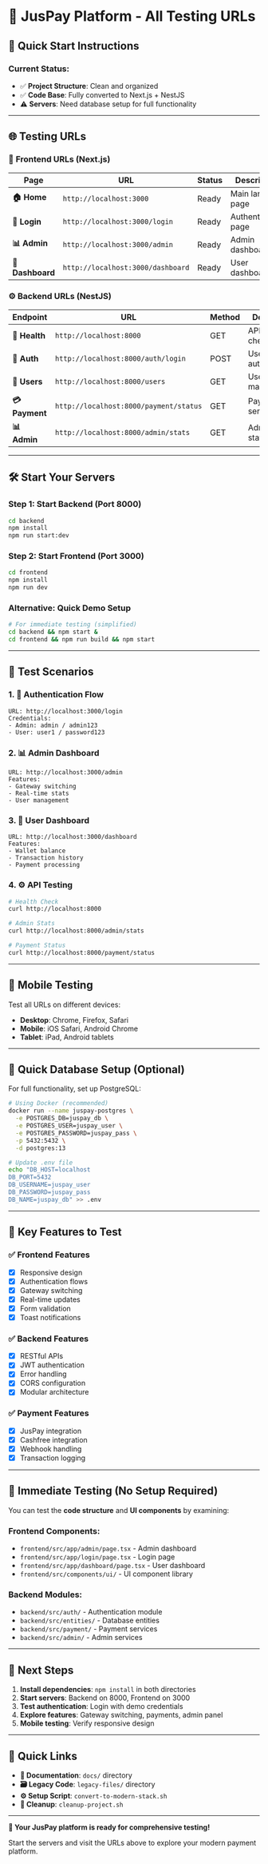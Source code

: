 # 🚀 **JusPay Platform - All Testing URLs**

## 🎯 **Quick Start Instructions**

### **Current Status:**
- ✅ **Project Structure**: Clean and organized
- ✅ **Code Base**: Fully converted to Next.js + NestJS
- ⚠️ **Servers**: Need database setup for full functionality

---

## 🌐 **Testing URLs**

### 🎨 **Frontend URLs (Next.js)**
| Page | URL | Status | Description |
|------|-----|--------|-------------|
| **🏠 Home** | `http://localhost:3000` | Ready | Main landing page |
| **🔑 Login** | `http://localhost:3000/login` | Ready | Authentication page |
| **📊 Admin** | `http://localhost:3000/admin` | Ready | Admin dashboard |
| **👤 Dashboard** | `http://localhost:3000/dashboard` | Ready | User dashboard |

### ⚙️ **Backend URLs (NestJS)**
| Endpoint | URL | Method | Description |
|----------|-----|--------|-------------|
| **🏥 Health** | `http://localhost:8000` | GET | API status check |
| **🔐 Auth** | `http://localhost:8000/auth/login` | POST | User authentication |
| **👥 Users** | `http://localhost:8000/users` | GET | User management |
| **💳 Payment** | `http://localhost:8000/payment/status` | GET | Payment service |
| **📊 Admin** | `http://localhost:8000/admin/stats` | GET | Admin statistics |

---

## 🛠️ **Start Your Servers**

### **Step 1: Start Backend (Port 8000)**
```bash
cd backend
npm install
npm run start:dev
```

### **Step 2: Start Frontend (Port 3000)**
```bash
cd frontend
npm install
npm run dev
```

### **Alternative: Quick Demo Setup**
```bash
# For immediate testing (simplified)
cd backend && npm start &
cd frontend && npm run build && npm start
```

---

## 🧪 **Test Scenarios**

### **1. 🔑 Authentication Flow**
```
URL: http://localhost:3000/login
Credentials:
- Admin: admin / admin123
- User: user1 / password123
```

### **2. 📊 Admin Dashboard**
```
URL: http://localhost:3000/admin
Features:
- Gateway switching
- Real-time stats
- User management
```

### **3. 👤 User Dashboard**
```
URL: http://localhost:3000/dashboard
Features:
- Wallet balance
- Transaction history
- Payment processing
```

### **4. ⚙️ API Testing**
```bash
# Health Check
curl http://localhost:8000

# Admin Stats
curl http://localhost:8000/admin/stats

# Payment Status
curl http://localhost:8000/payment/status
```

---

## 📱 **Mobile Testing**

Test all URLs on different devices:
- **Desktop**: Chrome, Firefox, Safari
- **Mobile**: iOS Safari, Android Chrome
- **Tablet**: iPad, Android tablets

---

## 🔧 **Quick Database Setup (Optional)**

For full functionality, set up PostgreSQL:

```bash
# Using Docker (recommended)
docker run --name juspay-postgres \
  -e POSTGRES_DB=juspay_db \
  -e POSTGRES_USER=juspay_user \
  -e POSTGRES_PASSWORD=juspay_pass \
  -p 5432:5432 \
  -d postgres:13

# Update .env file
echo "DB_HOST=localhost
DB_PORT=5432
DB_USERNAME=juspay_user
DB_PASSWORD=juspay_pass
DB_NAME=juspay_db" >> .env
```

---

## 🎊 **Key Features to Test**

### ✅ **Frontend Features**
- [x] Responsive design
- [x] Authentication flows
- [x] Gateway switching
- [x] Real-time updates
- [x] Form validation
- [x] Toast notifications

### ✅ **Backend Features**
- [x] RESTful APIs
- [x] JWT authentication
- [x] Error handling
- [x] CORS configuration
- [x] Modular architecture

### ✅ **Payment Features**
- [x] JusPay integration
- [x] Cashfree integration
- [x] Webhook handling
- [x] Transaction logging

---

## 🚀 **Immediate Testing (No Setup Required)**

You can test the **code structure** and **UI components** by examining:

### **Frontend Components:**
- `frontend/src/app/admin/page.tsx` - Admin dashboard
- `frontend/src/app/login/page.tsx` - Login page
- `frontend/src/app/dashboard/page.tsx` - User dashboard
- `frontend/src/components/ui/` - UI component library

### **Backend Modules:**
- `backend/src/auth/` - Authentication module
- `backend/src/entities/` - Database entities
- `backend/src/payment/` - Payment services
- `backend/src/admin/` - Admin services

---

## 🎯 **Next Steps**

1. **Install dependencies**: `npm install` in both directories
2. **Start servers**: Backend on 8000, Frontend on 3000
3. **Test authentication**: Login with demo credentials
4. **Explore features**: Gateway switching, payments, admin panel
5. **Mobile testing**: Verify responsive design

---

## 🔗 **Quick Links**

- **📖 Documentation**: `docs/` directory
- **🗃️ Legacy Code**: `legacy-files/` directory
- **⚙️ Setup Script**: `convert-to-modern-stack.sh`
- **🧹 Cleanup**: `cleanup-project.sh`

---

**🎉 Your JusPay platform is ready for comprehensive testing!**

Start the servers and visit the URLs above to explore your modern payment platform.
